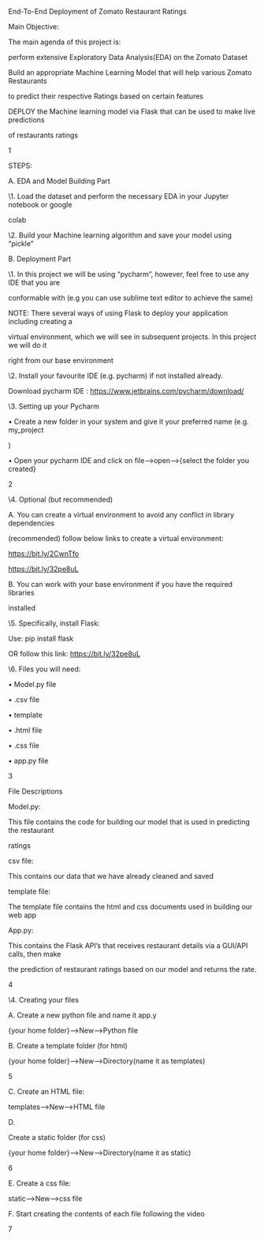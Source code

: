 

End-To-End Deployment of Zomato Restaurant Ratings


Main Objective:

The main agenda of this project is:

perform extensive Exploratory Data Analysis(EDA) on the Zomato Dataset

Build an appropriate Machine Learning Model that will help various Zomato Restaurants

to predict their respective Ratings based on certain features

DEPLOY the Machine learning model via Flask that can be used to make live predictions

of restaurants ratings


1





STEPS:

A. EDA and Model Building Part

\1. Load the dataset and perform the necessary EDA in your Jupyter notebook or google

colab

\2. Build your Machine learning algorithm and save your model using “pickle”

B. Deployment Part

\1. In this project we will be using “pycharm”, however, feel free to use any IDE that you are

conformable with (e.g you can use sublime text editor to achieve the same)

NOTE: There several ways of using Flask to deploy your application including creating a

virtual environment, which we will see in subsequent projects. In this project we will do it

right from our base environment

\2. Install your favourite IDE (e.g. pycharm) if not installed already.

Download pycharm IDE : https://www.jetbrains.com/pycharm/download/

\3. Setting up your Pycharm

• Create a new folder in your system and give it your preferred name (e.g. my\_project

)

• Open your pycharm IDE and click on file—>open—>{select the folder you created}

2





\4. Optional (but recommended)

A. You can create a virtual environment to avoid any conflict in library dependencies

(recommended) follow below links to create a virtual environment:

https://bit.ly/2CwnTfo

https://bit.ly/32pe8uL

B. You can work with your base environment if you have the required libraries

installed

\5. Specifically, install Flask:

Use: pip install flask

OR follow this link: https://bit.ly/32pe8uL

\6. Files you will need:

• Model.py file

• .csv file

• template

• .html file

• .css file

• app.py file

3





File Descriptions

Model.py:

This file contains the code for building our model that is used in predicting the restaurant

ratings

csv file:

This contains our data that we have already cleaned and saved

template file:

The template file contains the html and css documents used in building our web app

App.py:

This contains the Flask API’s that receives restaurant details via a GUI/API calls, then make

the prediction of restaurant ratings based on our model and returns the rate.

4





\4. Creating your files

A. Create a new python file and name it app.y

{your home folder}—>New—>Python file

B. Create a template folder (for html)

{your home folder}—>New—>Directory(name it as templates)

5





C. Create an HTML file:

templates—>New—>HTML file

D.

Create a static folder (for css)

{your home folder}—>New—>Directory(name it as static)

6





E. Create a css file:

static—>New—>css file

F. Start creating the contents of each file following the video

7


